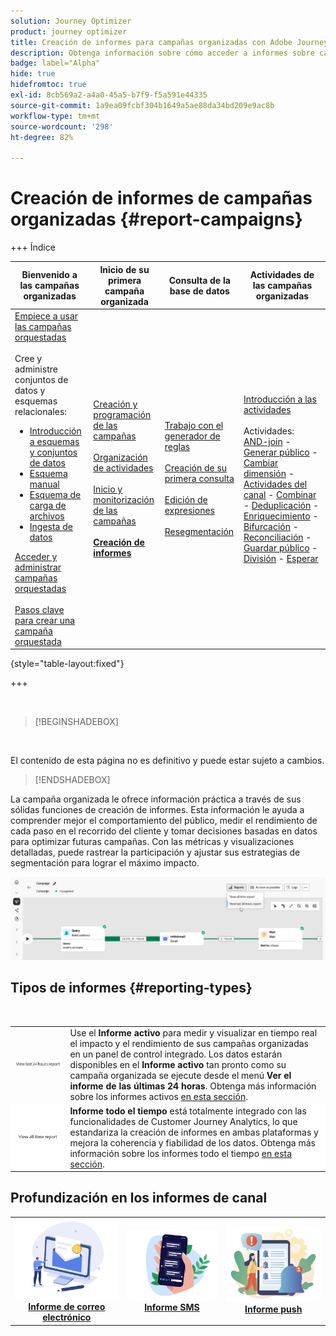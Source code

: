 ```yaml
---
solution: Journey Optimizer
product: journey optimizer
title: Creación de informes para campañas organizadas con Adobe Journey Optimizer
description: Obtenga información sobre cómo acceder a informes sobre campañas organizadas con Adobe Journey Optimizer
badge: label="Alpha"
hide: true
hidefromtoc: true
exl-id: 8cb569a2-a4a0-45a5-b7f9-f5a591e44335
source-git-commit: 1a9ea09fcbf304b1649a5ae88da34bd209e9ac8b
workflow-type: tm+mt
source-wordcount: '298'
ht-degree: 82%

---
```


# Creación de informes de campañas organizadas {#report-campaigns}

+++ Índice

| Bienvenido a las campañas organizadas | Inicio de su primera campaña organizada | Consulta de la base de datos | Actividades de las campañas organizadas |
|---|---|---|---|
| [Empiece a usar las campañas orquestadas](gs-orchestrated-campaigns.md)<br/><br/>Cree y administre conjuntos de datos y esquemas relacionales:</br> <ul><li>[Introducción a esquemas y conjuntos de datos](gs-schemas.md)</li><li>[Esquema manual](manual-schema.md)</li><li>[Esquema de carga de archivos](file-upload-schema.md)</li><li>[Ingesta de datos](ingest-data.md)</li></ul>[Acceder y administrar campañas orquestadas](access-manage-orchestrated-campaigns.md)<br/><br/>[Pasos clave para crear una campaña orquestada](gs-campaign-creation.md) | [Creación y programación de las campañas](create-orchestrated-campaign.md)<br/><br/>[Organización de actividades](orchestrate-activities.md)<br/><br/>[Inicio y monitorización de las campañas](start-monitor-campaigns.md)<br/><br/><b>[Creación de informes](reporting-campaigns.md)<b> | [Trabajo con el generador de reglas](orchestrated-rule-builder.md)<br/><br/>[Creación de su primera consulta](build-query.md)<br/><br/>[Edición de expresiones](edit-expressions.md)<br/><br/>[Resegmentación](retarget.md) | [Introducción a las actividades](activities/about-activities.md)<br/><br/>Actividades:<br/>[AND-join](activities/and-join.md) - [Generar público](activities/build-audience.md) - [Cambiar dimensión](activities/change-dimension.md) - [Actividades del canal](activities/channels.md) - [Combinar](activities/combine.md) - [Deduplicación](activities/deduplication.md) - [Enriquecimiento](activities/enrichment.md) - [Bifurcación](activities/fork.md) - [Reconciliación](activities/reconciliation.md) - [Guardar público](activities/save-audience.md) - [División](activities/split.md) - [Esperar](activities/wait.md) |

{style="table-layout:fixed"}

+++

<br/>

>[!BEGINSHADEBOX]

</br>

El contenido de esta página no es definitivo y puede estar sujeto a cambios.

>[!ENDSHADEBOX]

La campaña organizada le ofrece información práctica a través de sus sólidas funciones de creación de informes. Esta información le ayuda a comprender mejor el comportamiento del público, medir el rendimiento de cada paso en el recorrido del cliente y tomar decisiones basadas en datos para optimizar futuras campañas. Con las métricas y visualizaciones detalladas, puede rastrear la participación y ajustar sus estrategias de segmentación para lograr el máximo impacto.

![](assets/report-orchestrated.png)

## Tipos de informes {#reporting-types}

<table style="table-layout:auto; width: 100%; border-collapse: collapse;">
  <tbody>
    <tr>
      <td><a href="../reports/live-report.md"><img alt="Informe activo" src="assets/last-24hours.png"></a></td>
      <td>
        Use el <b>Informe activo</b> para medir y visualizar en tiempo real el impacto y el rendimiento de sus campañas organizadas en un panel de control integrado. Los datos estarán disponibles en el <b>Informe activo</b> tan pronto como su campaña organizada se ejecute desde el menú <b>Ver el informe de las últimas 24 horas</b>. Obtenga más información sobre los informes activos <a href="../reports/live-report.md">en esta sección</a>.
      </td>
        </br>
    </tr>
    <tr style="background-color: #FFFFFF;">
      <td><a href="../reports/report-gs-cja.md"><img alt="Informe todo el tiempo" src="assets/all-time-report.png"></a></td>
      <td>
        <b>Informe todo el tiempo</b> está totalmente integrado con las funcionalidades de Customer Journey Analytics, lo que estandariza la creación de informes en ambas plataformas y mejora la coherencia y fiabilidad de los datos. Obtenga más información sobre los informes todo el tiempo <a href="../reports/report-gs-cja.md">en esta sección</a>.
      </td>
    </tr>
  </tbody>
</table>

## Profundización en los informes de canal

<table style="table-layout:fixed"><tr style="border: 0; text-align: center;" >
<td><a href="../reports/campaign-global-report-cja-email.md"><img alt="correo electrónico" src="../channels/assets/do-not-localize/email.png"></a><br/><a href="../reports/campaign-global-report-cja-email.md"><strong>Informe de correo electrónico</strong></a></td>
<td><a href="../reports/campaign-global-report-cja-sms.md"><img alt="SMS" src="../channels/assets/do-not-localize/sms.png"></a><br/><a href="../reports/campaign-global-report-cja-sms.md"><strong>Informe SMS</strong></a></td>
<td><a href="../reports/campaign-global-report-cja-push.md"><img alt="push" src="../channels/assets/do-not-localize/push.png"></a><a href="../reports/campaign-global-report-cja-push.md"><strong>Informe push</strong></a></td>
</tr></table>

